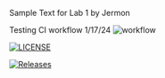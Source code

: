 Sample Text for Lab 1 by Jermon

Testing CI workflow 1/17/24
![workflow](https://github.com/<UserName>/<RepositoryName>/actions/workflows/main.yml/badge.svg)

[![LICENSE](https://img.shields.io/github/license/Jermon1/sem.svg?style=flat-square)](https://github.com/Jermon1/sem/blob/master/LICENSE)

[![Releases](https://img.shields.io/github/release/Jermon1/sem/all.svg?style=flat-square)](https://github.com/Jermon1/sem/releases)